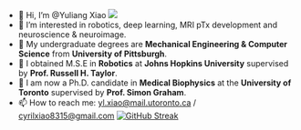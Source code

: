 - 👋 Hi, I’m @Yuliang Xiao
![](https://komarev.com/ghpvc/?username=mikami520&color=blueviolet&abbreviated=true)  
- 👀 I’m interested in robotics, deep learning, MRI pTx development and neuroscience & neuroimage.
- 💞️ My undergraduate degrees are **Mechanical Engineering & Computer Science** from **University of Pittsburgh**.
- 💞️ I obtained M.S.E in **Robotics** at **Johns Hopkins University** supervised by **Prof. Russell H. Taylor**.
- 🌱 I am now a Ph.D. candidate in **Medical Biophysics** at the **University of Toronto** supervised by **Prof. Simon Graham**.
- 📫 How to reach me: yl.xiao@mail.utoronto.ca / cyrilxiao8315@gmail.com
[![GitHub Streak](https://github-readme-streak-stats1.vercel.app?user=mikami520&theme=ambient_gradient&hide_border=true&mode=weekly&date_format=n%2Fj%5B%2FY%5D&card_width=950)](https://git.io/streak-stats)
